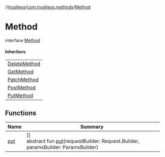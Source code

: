 //[trustless](../../../index.md)/[com.trustless.methods](../index.md)/[Method](index.md)

# Method

interface [Method](index.md)

#### Inheritors

| |
|---|
| [DeleteMethod](../-delete-method/index.md) |
| [GetMethod](../-get-method/index.md) |
| [PatchMethod](../-patch-method/index.md) |
| [PostMethod](../-post-method/index.md) |
| [PutMethod](../-put-method/index.md) |

## Functions

| Name | Summary |
|---|---|
| [put](put.md) | []<br>abstract fun [put](put.md)(requestBuilder: Request.Builder, paramsBuilder: ParamsBuilder) |
